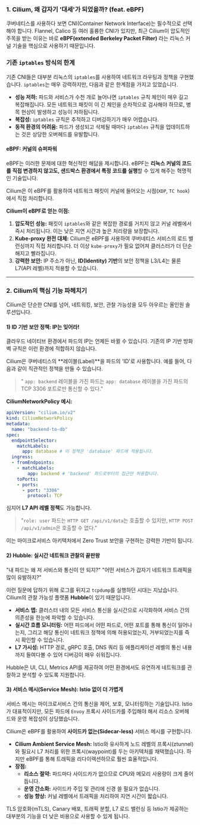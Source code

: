 

### 1. Cilium, 왜 갑자기 '대세'가 되었을까? (feat. eBPF)

쿠버네티스를 사용하다 보면 CNI(Container Network Interface)는 필수적으로 선택해야 합니다. Flannel, Calico 등 여러 훌륭한 CNI가 있지만, 최근 Cilium이 압도적인 주목을 받는 이유는 바로 **eBPF(extended Berkeley Packet Filter)** 라는 리눅스 커널 기술을 핵심으로 사용하기 때문입니다.

### 기존 `iptables` 방식의 한계

기존 CNI들은 대부분 리눅스의 `iptables`를 사용하여 네트워크 라우팅과 정책을 구현했습니다. `iptables`는 매우 강력하지만, 다음과 같은 한계점을 가지고 있었습니다.

  * **성능 저하:** 파드와 서비스가 수천 개로 늘어나면 `iptables` 규칙 체인이 매우 길고 복잡해집니다. 모든 네트워크 패킷이 이 긴 체인을 순차적으로 검사해야 하므로, 병목 현상이 발생하고 성능이 저하됩니다.
  * **복잡성:** `iptables` 규칙은 추적하고 디버깅하기가 매우 어렵습니다.
  * **동적 환경의 어려움:** 파드가 생성되고 삭제될 때마다 `iptables` 규칙을 업데이트하는 것은 상당한 오버헤드를 유발합니다.

#### eBPF: 커널의 슈퍼파워

eBPF는 이러한 문제에 대한 혁신적인 해답을 제시합니다. eBPF는 **리눅스 커널의 코드를 직접 변경하지 않고도, 샌드박스 환경에서 특정 코드를 실행**할 수 있게 해주는 혁명적인 기술입니다.

Cilium은 이 eBPF를 활용하여 네트워크 패킷이 커널에 들어오는 시점(`XDP`, `TC hook`)에서 직접 처리합니다.



**Cilium이 eBPF로 얻는 이점:**

1.  **압도적인 성능:** 패킷이 `iptables`와 같은 복잡한 경로를 거치지 않고 커널 레벨에서 즉시 처리됩니다. 이는 낮은 지연 시간과 높은 처리량을 보장합니다.
2.  **Kube-proxy 완전 대체:** Cilium은 eBPF를 사용하여 쿠버네티스 서비스의 로드 밸런싱까지 직접 처리합니다. 더 이상 `kube-proxy`가 필요 없어져 클러스터가 더 단순해지고 빨라집니다.
3.  **강력한 보안:** IP 주소가 아닌, **ID(Identity) 기반**의 보안 정책을 L3/L4는 물론 L7(API 레벨)까지 적용할 수 있습니다.

-----

### 2. Cilium의 핵심 기능 파헤치기

Cilium은 단순한 CNI를 넘어, 네트워킹, 보안, 관찰 가능성을 모두 아우르는 올인원 솔루션입니다.

#### **1) ID 기반 보안 정책: IP는 잊어라\!**

클라우드 네이티브 환경에서 파드의 IP는 언제든 바뀔 수 있습니다. 기존의 IP 기반 방화벽 규칙은 이런 환경에 적합하지 않습니다.

Cilium은 쿠버네티스의 \*\*레이블(Label)\*\*을 파드의 'ID'로 사용합니다. 예를 들어, 다음과 같이 직관적인 정책을 만들 수 있습니다.

> " `app: backend` 레이블을 가진 파드는 `app: database` 레이블을 가진 파드의 TCP 3306 포트로만 통신할 수 있다."

**CiliumNetworkPolicy 예시:**

```yaml
apiVersion: "cilium.io/v2"
kind: CiliumNetworkPolicy
metadata:
  name: "backend-to-db"
spec:
  endpointSelector:
    matchLabels:
      app: database # 이 정책은 'database' 파드에 적용됩니다.
  ingress:
  - fromEndpoints:
    - matchLabels:
        app: backend # 'backend' 파드로부터의 접근만 허용합니다.
    toPorts:
    - ports:
      - port: "3306"
        protocol: TCP
```

심지어 **L7 API 레벨 정책**도 가능합니다.

> "`role: user` 파드는 `HTTP GET /api/v1/data`는 호출할 수 있지만, `HTTP POST /api/v1/admin`은 호출할 수 없다."

이는 마이크로서비스 아키텍처에서 Zero Trust 보안을 구현하는 강력한 기반이 됩니다.

#### **2) Hubble: 실시간 네트워크 관찰의 끝판왕**

"내 파드는 왜 저 서비스와 통신이 안 되지?"
"어떤 서비스가 갑자기 네트워크 트래픽을 많이 유발하지?"

이런 질문에 답하기 위해 로그를 뒤지고 `tcpdump`를 실행하던 시대는 지났습니다. Cilium의 관찰 가능성 플랫폼 **Hubble**이 있기 때문입니다.

  * **서비스 맵:** 클러스터 내의 모든 서비스 통신을 실시간으로 시각화하여 서비스 간의 의존성을 한눈에 파악할 수 있습니다.
  * **실시간 흐름 모니터링:** 어떤 파드에서 어떤 파드로, 어떤 포트를 통해 통신이 일어나는지, 그리고 해당 통신이 네트워크 정책에 의해 허용되었는지, 거부되었는지를 즉시 확인할 수 있습니다.
  * **L7 가시성:** HTTP 경로, gRPC 호출, DNS 쿼리 등 애플리케이션 레벨의 통신 내용까지 들여다볼 수 있어 디버깅이 매우 쉬워집니다.


Hubble은 UI, CLI, Metrics API를 제공하여 어떤 환경에서도 유연하게 네트워크를 관찰하고 분석할 수 있도록 지원합니다.

#### **3) 서비스 메시(Service Mesh): Istio 없이 더 가볍게**

서비스 메시는 마이크로서비스 간의 통신을 제어, 보호, 모니터링하는 기술입니다. Istio가 대표적이지만, 모든 파드에 `Envoy` 프록시 사이드카를 주입해야 해서 리소스 오버헤드와 운영 복잡성이 상당했습니다.

Cilium은 eBPF를 활용하여 **사이드카 없는(Sidecar-less)** 서비스 메시를 구현합니다.

  * **Cilium Ambient Service Mesh:** Istio와 유사하게 노드 레벨의 프록시(ztunnel)와 필요시 L7 처리를 위한 프록시(waypoint)를 두는 아키텍처를 채택했습니다. 하지만 eBPF를 통해 트래픽을 리다이렉션하므로 훨씬 효율적입니다.
  * **장점:**
      * **리소스 절약:** 파드마다 사이드카가 없으므로 CPU와 메모리 사용량이 크게 줄어듭니다.
      * **운영 간소화:** 사이드카 주입 및 관리에 신경 쓸 필요가 없습니다.
      * **성능 향상:** 커널 레벨에서 트래픽을 처리하여 지연 시간이 짧습니다.

TLS 암호화(mTLS), Canary 배포, 트래픽 분할, L7 로드 밸런싱 등 Istio가 제공하는 대부분의 기능을 더 낮은 비용으로 사용할 수 있게 됩니다.

